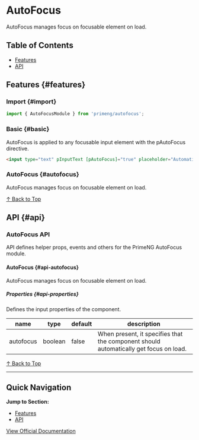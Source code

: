 # AutoFocus

AutoFocus manages focus on focusable element on load.

## Table of Contents

- [Features](#features)
- [API](#api)

## Features {#features}

### Import {#import}

```typescript
import { AutoFocusModule } from 'primeng/autofocus';
```

### Basic {#basic}

AutoFocus is applied to any focusable input element with the pAutoFocus directive.

```html
<input type="text" pInputText [pAutoFocus]="true" placeholder="Automatically focused" />
```

### AutoFocus {#autofocus}

AutoFocus manages focus on focusable element on load.

[↑ Back to Top](#table-of-contents)

## API {#api}

### AutoFocus API

API defines helper props, events and others for the PrimeNG AutoFocus module.

#### AutoFocus {#api-autofocus}

AutoFocus manages focus on focusable element on load.

##### Properties {#api-properties}

Defines the input properties of the component.

| name | type | default | description |
| --- | --- | --- | --- |
| autofocus | boolean | false | When present, it specifies that the component should automatically get focus on load. |

[↑ Back to Top](#table-of-contents)

---

## Quick Navigation

**Jump to Section:**
- [Features](#features)
- [API](#api)

[View Official Documentation](https://primeng.org/autofocus)
